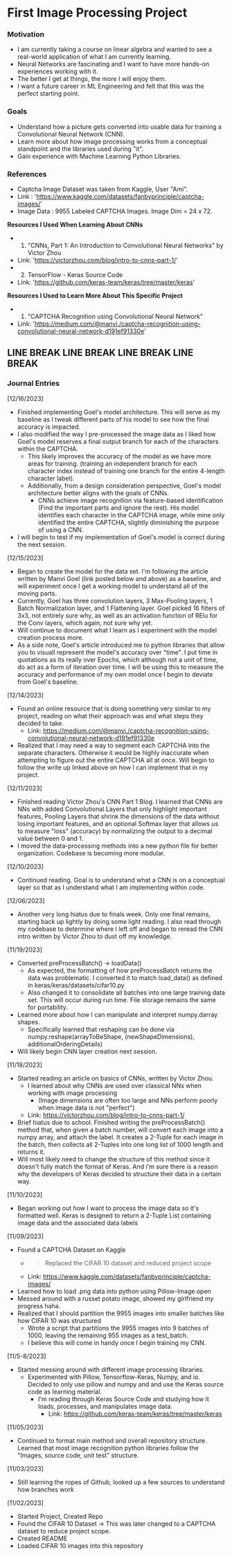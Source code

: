 # First Image Processing Project

### Motivation
- I am currently taking a course on linear algebra and wanted to see a real-world application of what I am currently learning.
- Neural Networks are fascinating and I want to have more hands-on experiences working with it.
- The better I get at things, the more I will enjoy them.
- I want a future career in ML Engineering and felt that this was the perfect starting point.

### Goals
- Understand how a picture gets converted into usable data for training a Convolutional Neural Network (CNN).
- Learn more about how image processing works from a conceptual standpoint and the libraries used during "it".
- Gain experience with Machine Learning Python Libraries.

### References
* Captcha Image Dataset was taken from Kaggle, User "Ami".
* Link : 'https://www.kaggle.com/datasets/fanbyprinciple/captcha-images/'
* Image Data : 9955 Labeled CAPTCHA Images. Image Dim = 24 x 72.

**Resources I Used When Learning About CNNs**
* 1. "CNNs, Part 1: An Introduction to Convolutional Neural Networks" by Victor Zhou
* Link: 'https://victorzhou.com/blog/intro-to-cnns-part-1/'
* 2. TensorFlow - Keras Source Code
* Link: 'https://github.com/keras-team/keras/tree/master/keras'

**Resources I Used to Learn More About This Specific Project**
* 1. "CAPTCHA Recognition using Convolutional Neural Network"
* Link: 'https://medium.com/@manvi./captcha-recognition-using-convolutional-neural-network-d191ef91330e'

## LINE BREAK LINE BREAK LINE BREAK LINE BREAK

### Journal Entries
[12/16/2023]
- Finished implementing Goel's model architecture. This will serve as my baseline as I tweak different parts of his model to see how the final accuracy is impacted.
- I also modified the way I pre-processed the image data as I liked how Goel's model reserves a final output branch for each of the characters within the CAPTCHA. 
  - This likely improves the accuracy of the model as we have more areas for training. (training an independent branch for each character index instead of training one branch for the entire 4-length character label). 
  - Additionally, from a design consideration perspective, Goel's model architecture better aligns with the goals of CNNs. 
    - CNNs achieve image recognition via feature-based identification (Find the important parts and ignore the rest). His model identifies each character in the CAPTCHA image, while mine only identified the entire CAPTCHA, slightly diminishing the purpose of using a CNN.
- I will begin to test if my implementation of Goel's model is correct during the next session.

[12/15/2023]
- Began to create the model for the data set. I'm following the article written by Manvi Goel (link posted below and above) as a baseline, and will experiment once I get a working model to understand all of the moving parts.
- Currently, Goel has three convolution layers, 3 Max-Pooling layers, 1 Batch Normalization layer, and 1 Flattening layer. Goel picked 16 filters of 3x3, not entirely sure why, as well as an activation function of RElu for the Conv layers, which again, not sure why yet.
- Will continue to document what I learn as I experiment with the model creation process more.
- As a side note, Goel's article introduced me to python libraries that allow you to visuall represent the model's accuracy over "time". I put time in quotations as its really over Epochs, which although not a unit of time, do act as a form of iteration over time. I will be using this to measure the accuracy and performance of my own model once I begin to deviate from Goel's baseline.

[12/14/2023]
- Found an online resource that is doing something very similar to my project, reading on what their approach was and what steps they decided to take.
   - Link: https://medium.com/@manvi./captcha-recognition-using-convolutional-neural-network-d191ef91330e
- Realized that I may need a way to segment each CAPTCHA into the separate characters. Otherwise it would be highly inaccurate when attempting to figure out the entire CAPTCHA all at once. Will begin to follow the write up linked above on how I can implement that in my project.

[12/11/2023]
- Finished reading Victor Zhou's CNN Part 1 Blog. I learned that CNNs are NNs with added Convolutional Layers that only highlight important features, Pooling Layers that shrink the dimensions of the data without losing important features, and an optional Softmax layer that allows us to measure "loss" (accuracy) by normalizing the output to a decimal value between 0 and 1. 
- I moved the data-processing methods into a new python file for better organization. Codebase is becoming more modular.

[12/10/2023]
- Continued reading. Goal is to understand what a CNN is on a conceptual layer so that as I understand what I am implementing within code.

[12/06/2023]
- Another very long hiatus due to finals week. Only one final remains, starting back up lightly by doing some light reading. I also read through my codebase to determine where I left off and began to reread the CNN intro written by Victor Zhou to dust off my knowledge.

[11/19/2023]
- Converted preProcessBatch() -> loadData()
  - As expected, the formatting of how preProcessBatch returns the data was problematic. I converted it to match load_data() as defined in keras/keras/datasets/cifar10.py
  - Also changed it to consolidate all batches into one large training data set. This will occur during run time. File storage remains the same for portability.
- Learned more about how I can manipulate and interpret numpy.darray shapes.
  - Specifically learned that reshaping can be done via numpy.reshape(arrayToBeShape, (newShapeDimensions), additionalOrderingDetails) 
- Will likely begin CNN layer creation next session.

[11/18/2023]
- Started reading an article on basics of CNNs, written by Victor Zhou.
  - I learned about why CNNs are used over classical NNs when working with image processing
    - (Image dimensions are often too large and NNs perform poorly when image data is not "perfect")
  - Link: https://victorzhou.com/blog/intro-to-cnns-part-1/
- Brief hiatus due to school. Finished writing the preProcessBatch() method that, when given a batch number, will convert each image into a numpy array, and attach the label. It creates a 2-Tuple for each image in the batch, then collects all 2-Tuples into one long list of 1000 length and returns it.
- Will most likely need to change the structure of this method since it doesn't fully match the format of Keras. And i'm sure there is a reason why the developers of Keras decided to structure their data in a certain way.

[11/10/2023]
 - Began working out how I want to process the image data so it's formatted well. Keras is designed to return a 2-Tuple List containing image data and the associated data labels

[11/09/2023]
- Found a CAPTCHA Dataset on Kaggle
  - > Replaced the CIFAR 10 dataset and reduced project scope
  - Link: https://www.kaggle.com/datasets/fanbyprinciple/captcha-images/
- Learned how to load .png data into python using Pillow-Image.open
- Messed around with a russet potato image, showed my girlfriend my progress haha.
- Realized that I should partition the 9955 images into smaller batches like how CIFAR 10 was structured
  - Wrote a script that partitions the 9955 images into 9 batches of 1000, leaving the remaining 955 images as a test_batch.
  - I believe this will come in handy once I begin training my CNN.
 
[11/5-8/2023]
- Started messing around with different image processing libraries.
  - Experimented with Pillow, Tensorflow-Keras, Numpy, and io. Decided to only use pillow and numpy and and use the Keras source code as learning material.
    - I'm reading through Keras Source Code and studying how it loads, processes, and manipulates image data.
      - Link: https://github.com/keras-team/keras/tree/master/keras
 
[11/05/2023]
- Continued to format main method and overall repository structure. Learned that most image recognition python libraries follow the "Images, source code, unit test" structure.

[11/03/2023]
- Still learning the ropes of Github, looked up a few sources to understand how branches work

[11/02/2023]
- Started Project, Created Repo
- Found the CIFAR 10 Dataset -> This was later changed to a CAPTCHA dataset to reduce project scope.
- Created README
- Loaded CIFAR 10 images into this repository
